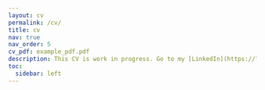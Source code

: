 ```yaml
---
layout: cv
permalink: /cv/
title: cv
nav: true
nav_order: 5
cv_pdf: example_pdf.pdf
description: This CV is work in progress. Go to my [LinkedIn](https://linkedin.com/in/milan-sobota) for details.
toc:
  sidebar: left
---
```

